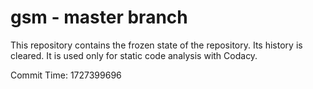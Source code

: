 # gsm - master branch

This repository contains the frozen state of the repository.
Its history is cleared. It is used only for static code
analysis with Codacy.

Commit Time: 1727399696
